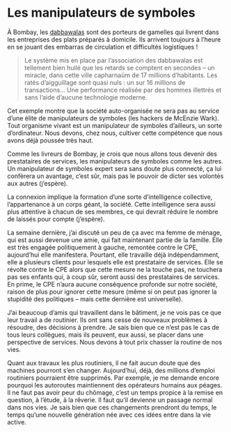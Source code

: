 # Les manipulateurs de symboles

À Bombay, les [dabbawalas](https://tcrouzet.com/2005/12/31/reagissez/#comment-55) sont des porteurs de gamelles qui livrent dans les entreprises des plats préparés à domicile. Ils arrivent toujours à l’heure en se jouant des embarras de circulation et difficultés logistiques !

> Le système mis en place par l’association des dabbawalas est tellement bien huilé que les retards se comptent en secondes – un miracle, dans cette ville capharnaüm de 17 millions d’habitants. Les ratés d’aigguillage sont quasi nuls : un sur 16 millions de transactions… Une performance réalisée par des hommes illettrés et sans l’aide d’aucune technologie moderne.

Cet exemple montre que la société auto-organisée ne sera pas au service d’une élite de manipulateurs de symboles (les hackers de McEnzie Wark). Tout organisme vivant est un manipulateur de symboles d’ailleurs, un sorte d’ordinateur. Nous devons, chez nous, cultiver cette compétence que nous avons déjà poussée très haut.

Comme les livreurs de Bombay, je crois que nous allons tous devenir des prestataires de services, les manipulateurs de symboles comme les autres. Un manipulateur de symboles expert sera sans doute plus connecté, ça lui confèrera un avantage, c’est sûr, mais pas le pouvoir de dicter ses volontés aux autres (j’espère).

La connexion implique la formation d’une sorte d’intelligence collective, l’appartenance à un corps géant, la société. Cette intelligence sera aussi plus attentive à chacun de ses membres, ce qui devrait réduire le nombre de laissés pour compte (j’espère).

La semaine dernière, j’ai discuté un peu de ça avec ma femme de ménage, qui est aussi devenue une amie, qui fait maintenant partie de la famille. Elle est très engagée politiquement à gauche, remontée contre le CPE, aujourd’hui elle manifestera. Pourtant, elle travaille déjà indépendamment, elle a plusieurs clients pour lesquels elle est prestataire de services. Elle se révolte contre le CPE alors que cette mesure ne la touche pas, ne touchera pas ses enfants qui, à coup sûr, seront aussi des prestataires de services. En prime, le CPE n’aura aucune conséquence profonde sur notre société, raison de plus pour ignorer cette mesure (même si on peut pas ignorer la stupidité des politiques – mais cette dernière est universelle).

J’ai beaucoup d’amis qui travaillent dans le bâtiment, je ne vois pas ce que leur travail a de routinier. Ils ont sans cesse de nouveaux problèmes à résoudre, des décisions à prendre. Je sais bien que ce n’est pas le cas de tous leurs collègues, mais ils peuvent, eux aussi, se placer dans une perspective de services. Nous devons à tout prix chasser la routine de nos vies.

Quant aux travaux les plus routiniers, il ne fait aucun doute que des machines pourront s’en changer. Aujourd’hui, déjà, des millions d’emploi routiniers pourraient être supprimés. Par exemple, je me demande encore pourquoi les autoroutes maintiennent des opérateurs humains aux péages. Il ne faut pas avoir peur du chômage, c’est un temps propice à la remise en question, à l’étude, à la rêverie. Il faut qu’il devienne un passage normal dans nos vies. Je sais bien que ces changements prendront du temps, le temps qu’une nouvelle génération née avec ces idées entre dans la vie active.